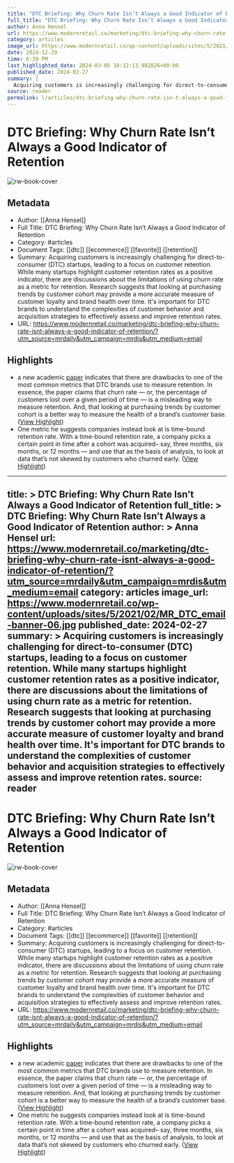 ```yaml
---
title: "DTC Briefing: Why Churn Rate Isn’t Always a Good Indicator of Retention"
full_title: "DTC Briefing: Why Churn Rate Isn’t Always a Good Indicator of Retention"
author: Anna Hensel
url: https://www.modernretail.co/marketing/dtc-briefing-why-churn-rate-isnt-always-a-good-indicator-of-retention/?utm_source=mrdaily&utm_campaign=mrdis&utm_medium=email
category: articles
image_url: https://www.modernretail.co/wp-content/uploads/sites/5/2021/02/MR_DTC_email-banner-06.jpg
date: 2024-12-29
time: 6:39 PM
last_highlighted_date: 2024-03-05 10:12:13.982826+00:00
published_date: 2024-02-27
summary: |
  Acquiring customers is increasingly challenging for direct-to-consumer (DTC) startups, leading to a focus on customer retention. While many startups highlight customer retention rates as a positive indicator, there are discussions about the limitations of using churn rate as a metric for retention. Research suggests that looking at purchasing trends by customer cohort may provide a more accurate measure of customer loyalty and brand health over time. It's important for DTC brands to understand the complexities of customer behavior and acquisition strategies to effectively assess and improve retention rates.
source: reader
permalink: l/articles/dtc-briefing-why-churn-rate-isn-t-always-a-good-indicator-of-retention
---
```

# DTC Briefing: Why Churn Rate Isn’t Always a Good Indicator of Retention

![rw-book-cover](https://www.modernretail.co/wp-content/uploads/sites/5/2021/02/MR_DTC_email-banner-06.jpg)

## Metadata
- Author: [[Anna Hensel]]
- Full Title: DTC Briefing: Why Churn Rate Isn’t Always a Good Indicator of Retention
- Category: #articles
- Document Tags: [[dtc]] [[ecommerce]] [[favorite]] [[retention]] 
- Summary: Acquiring customers is increasingly challenging for direct-to-consumer (DTC) startups, leading to a focus on customer retention. While many startups highlight customer retention rates as a positive indicator, there are discussions about the limitations of using churn rate as a metric for retention. Research suggests that looking at purchasing trends by customer cohort may provide a more accurate measure of customer loyalty and brand health over time. It's important for DTC brands to understand the complexities of customer behavior and acquisition strategies to effectively assess and improve retention rates.
- URL: https://www.modernretail.co/marketing/dtc-briefing-why-churn-rate-isnt-always-a-good-indicator-of-retention/?utm_source=mrdaily&utm_campaign=mrdis&utm_medium=email

## Highlights
- a new academic [paper](https://papers.ssrn.com/sol3/papers.cfm?abstract_id=4722115) indicates that there are drawbacks to one of the most common metrics that DTC brands use to measure retention. In essence, the paper claims that churn rate — or, the percentage of customers lost over a given period of time — is a misleading way to measure retention. And, that looking at purchasing trends by customer cohort is a better way to measure the health of a brand’s customer base. ([View Highlight](https://read.readwise.io/read/01hr71cr4hzbvh0k266xz18g8q))
- One metric he suggests companies instead look at is time-bound retention rate. With a time-bound retention rate, a company picks a certain point in time after a cohort was acquired– say, three months, six months, or 12 months — and use that as the basis of analysis, to look at data that’s not skewed by customers who churned early. ([View Highlight](https://read.readwise.io/read/01hr71jxj74hmtbqwda6vc0p14))


---
title: >
  DTC Briefing: Why Churn Rate Isn’t Always a Good Indicator of Retention
full_title: >
  DTC Briefing: Why Churn Rate Isn’t Always a Good Indicator of Retention
author: >
  Anna Hensel
url: https://www.modernretail.co/marketing/dtc-briefing-why-churn-rate-isnt-always-a-good-indicator-of-retention/?utm_source=mrdaily&utm_campaign=mrdis&utm_medium=email
category: articles
image_url: https://www.modernretail.co/wp-content/uploads/sites/5/2021/02/MR_DTC_email-banner-06.jpg
published_date: 2024-02-27
summary: >
  Acquiring customers is increasingly challenging for direct-to-consumer (DTC) startups, leading to a focus on customer retention. While many startups highlight customer retention rates as a positive indicator, there are discussions about the limitations of using churn rate as a metric for retention. Research suggests that looking at purchasing trends by customer cohort may provide a more accurate measure of customer loyalty and brand health over time. It's important for DTC brands to understand the complexities of customer behavior and acquisition strategies to effectively assess and improve retention rates.
source: reader
---
# DTC Briefing: Why Churn Rate Isn’t Always a Good Indicator of Retention

![rw-book-cover](https://www.modernretail.co/wp-content/uploads/sites/5/2021/02/MR_DTC_email-banner-06.jpg)

## Metadata
- Author: [[Anna Hensel]]
- Full Title: DTC Briefing: Why Churn Rate Isn’t Always a Good Indicator of Retention
- Category: #articles
- Document Tags: [[dtc]] [[ecommerce]] [[favorite]] [[retention]] 
- Summary: Acquiring customers is increasingly challenging for direct-to-consumer (DTC) startups, leading to a focus on customer retention. While many startups highlight customer retention rates as a positive indicator, there are discussions about the limitations of using churn rate as a metric for retention. Research suggests that looking at purchasing trends by customer cohort may provide a more accurate measure of customer loyalty and brand health over time. It's important for DTC brands to understand the complexities of customer behavior and acquisition strategies to effectively assess and improve retention rates.
- URL: https://www.modernretail.co/marketing/dtc-briefing-why-churn-rate-isnt-always-a-good-indicator-of-retention/?utm_source=mrdaily&utm_campaign=mrdis&utm_medium=email

## Highlights
- a new academic [paper](https://papers.ssrn.com/sol3/papers.cfm?abstract_id=4722115) indicates that there are drawbacks to one of the most common metrics that DTC brands use to measure retention. In essence, the paper claims that churn rate — or, the percentage of customers lost over a given period of time — is a misleading way to measure retention. And, that looking at purchasing trends by customer cohort is a better way to measure the health of a brand’s customer base. ([View Highlight](https://read.readwise.io/read/01hr71cr4hzbvh0k266xz18g8q))
- One metric he suggests companies instead look at is time-bound retention rate. With a time-bound retention rate, a company picks a certain point in time after a cohort was acquired– say, three months, six months, or 12 months — and use that as the basis of analysis, to look at data that’s not skewed by customers who churned early. ([View Highlight](https://read.readwise.io/read/01hr71jxj74hmtbqwda6vc0p14))


